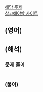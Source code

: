 <a href="">해당 주제</a>    
<a href="">참고해야할 사이트</a>      

## (영어)


## (해석)


### 문제 풀이
```md
```


### (풀이)
```js
```
